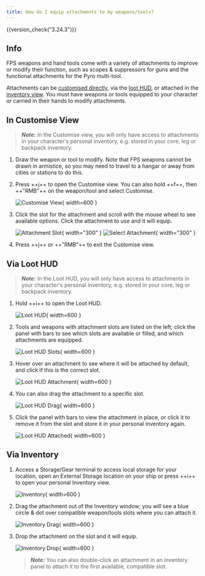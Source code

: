 ```yaml
---
title: How do I equip attachments to my weapons/tools?
---
```


{{version_check("3.24.3")}}

## Info

FPS weapons and hand tools come with a variety of attachments to improve or
modify their function, such as scopes & suppressors for guns and the functional
attachments for the Pyro multi-tool.

Attachments can be [customised directly](#in-customise-view), via the
[loot HUD](#via-loot-hud), or attached in the [inventory view](#via-inventory).
You must have weapons or tools equipped to your character or carried in their
hands to modify attachments.

## In Customise View

> ***Note:*** In the Customise view, you will only have access to
attachments in your character's personal inventory, e.g. stored in your
core, leg or backpack inventory.

1. Draw the weapon or tool to modify. Note that FPS weapons cannot be drawn in
armistice, so you may need to travel to a hangar or away from cities or
stations to do this.

1. Press ++j++ to open the Customise view. You can also hold ++f++, then
++"RMB"++ on the weapon/tool and select Customise.

    ![Customise View](
        ./images/equip-attachments/customise-view.jpg){ width=600 }

1. Click the slot for the attachment and scroll with the mouse wheel to see
available options. Click the attachment to use and it will equip.

    ![Attachment Slot](
        ./images/equip-attachments/customise-slot.jpg){ width="300" }
    ![Select Attachment](
        ./images/equip-attachments/customise-select.jpg){ width="300" }

1. Press ++j++ or ++"RMB"++ to exit the Customise view.

## Via Loot HUD

> ***Note:*** In the Loot HUD, you will only have access to
attachments in your character's personal inventory, e.g. stored in your
core, leg or backpack inventory.

1. Hold ++i++ to open the Loot HUD.

    ![Loot HUD](
        ./images/equip-attachments/loot-hud.jpg){ width=600 }

1. Tools and weapons with attachment slots are listed on the left; click the
panel with bars to see which slots are available or filled, and which
attachments are equipped.

    ![Loot HUD Slots](
        ./images/equip-attachments/loot-hud-slots.jpg){ width=600 }

1. Hover over an attachment to see where it will be attached by default, and
click if this is the correct slot.

    ![Loot HUD Attachment](
        ./images/equip-attachments/loot-hud-attachment.jpg){ width=600 }

1. You can also drag the attachment to a specific slot.

    ![Loot HUD Drag](
        ./images/equip-attachments/loot-hud-drag.jpg){ width=600 }

1. Click the panel with bars to view the attachment in place, or click it to
remove it from the slot and store it in your personal inventory again.

    ![Loot HUD Attached](
        ./images/equip-attachments/loot-hud-attached.jpg){ width=600 }

## Via Inventory

1. Access a Storage/Gear terminal to access local storage for your location,
open an External Storage location on your ship or press ++i++ to open your 
personal Inventory view.

    ![Inventory](
        ./images/equip-attachments/inventory.jpg){ width=600 }

1. Drag the attachment out of the Inventory window; you will see a blue circle
& dot over compatible weapon/tools slots where you can attach it.

    ![Inventory Drag](
        ./images/equip-attachments/inventory-drag.jpg){ width=600 }

1. Drop the attachment on the slot and it will equip.

    ![Inventory Drop](
        ./images/equip-attachments/inventory-drop.jpg){ width=600 }

    > ***Note:*** You can also double-click an attachment in an inventory panel to
    attach it to the first available, compatible slot.

